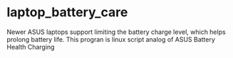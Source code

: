 # laptop_battery_care
Newer ASUS laptops support limiting the battery charge level, which helps prolong battery life.  This progran is linux script analog of ASUS Battery Health Charging 
